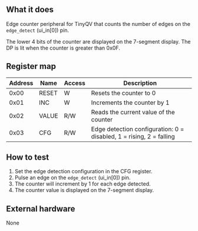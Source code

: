 <!---

This file is used to generate your project datasheet. Please fill in the information below and delete any unused
sections.

You can also include images in this folder and reference them in the markdown. Each image must be less than
512 kb in size, and the combined size of all images must be less than 1 MB.
-->

## What it does

Edge counter peripheral for TinyQV that counts the number of edges on the `edge_detect` (ui_in[0]) pin.

The lower 4 bits of the counter are displayed on the 7-segment display. The DP is lit when the counter is greater than 0x0F.

## Register map

| Address | Name  | Access | Description                                                         |
|---------|-------|--------|---------------------------------------------------------------------|
| 0x00    | RESET | W      | Resets the counter to 0                                             |
| 0x01    | INC   | W      | Increments the counter by 1                                         |
| 0x02    | VALUE | R/W    | Reads the current value of the counter                              |
| 0x03    | CFG   | R/W    | Edge detection configuration: 0 = disabled, 1 = rising, 2 = falling |

## How to test

1. Set the edge detection configuration in the CFG register.
2. Pulse an edge on the `edge_detect` (ui_in[0]) pin.
3. The counter will increment by 1 for each edge detected.
4. The counter value is displayed on the 7-segment display.

## External hardware

None
